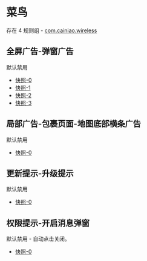 # 菜鸟

存在 4 规则组 - [com.cainiao.wireless](/src/apps/com.cainiao.wireless.ts)

## 全屏广告-弹窗广告

默认禁用

- [快照-0](https://i.gkd.li/import/14162087)
- [快照-1](https://i.gkd.li/import/14162238)
- [快照-2](https://i.gkd.li/import/13042279)
- [快照-3](https://i.gkd.li/import/13842492)

## 局部广告-包裹页面-地图底部横条广告

默认禁用

- [快照-0](https://i.gkd.li/import/14162159)

## 更新提示-升级提示

默认禁用

- [快照-0](https://i.gkd.li/import/14162198)

## 权限提示-开启消息弹窗

默认禁用 - 自动点击关闭。

- [快照-0](https://i.gkd.li/import/14162211)
